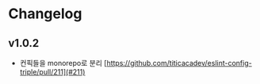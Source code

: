 # Changelog

## v1.0.2

- 컨픽들을 monorepo로 분리 [https://github.com/titicacadev/eslint-config-triple/pull/211](#211)
